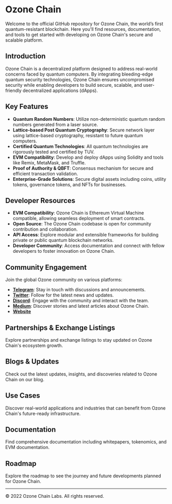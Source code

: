 # Ozone Chain 

Welcome to the official GitHub repository for Ozone Chain, the world’s first quantum-resistant blockchain. Here you'll find resources, documentation, and tools to get started with developing on Ozone Chain's secure and scalable platform.

## Introduction

Ozone Chain is a decentralized platform designed to address real-world concerns faced by quantum computers. By integrating bleeding-edge quantum security technologies, Ozone Chain ensures uncompromised security while enabling developers to build secure, scalable, and user-friendly decentralized applications (dApps).

## Key Features

- **Quantum Random Numbers**: Utilize non-deterministic quantum random numbers generated from a laser source.
- **Lattice-based Post Quantum Cryptography**: Secure network layer using lattice-based cryptography, resistant to future quantum computers.
- **Certified Quantum Technologies**: All quantum technologies are rigorously tested and certified by TUV.
- **EVM Compatibility**: Develop and deploy dApps using Solidity and tools like Remix, MetaMask, and Truffle.
- **Proof of Authority & QBFT**: Consensus mechanism for secure and efficient transaction validation.
- **Enterprise-Grade Solutions**: Secure digital assets including coins, utility tokens, governance tokens, and NFTs for businesses.

## Developer Resources

- **EVM Compatibility**: Ozone Chain is Ethereum Virtual Machine compatible, allowing seamless deployment of smart contracts.
- **Open Source**: The Ozone Chain codebase is open for community contribution and collaboration.
- **API Access**: Explore modular and extensible frameworks for building private or public quantum blockchain networks.
- **Developer Community**: Access documentation and connect with fellow developers to foster innovation on Ozone Chain.

## Community Engagement

Join the global Ozone community on various platforms:
- [**Telegram**](https://t.me/ozonechainlabs): Stay in touch with discussions and announcements.
- [**Twitter**](https://twitter.com/Ozone_chain): Follow for the latest news and updates.
- [**Discord**](https://discord.com/invite/xfG5rgQps3): Engage with the community and interact with the team.
- [**Medium**](https://medium.com/@Ozone_chain): Discover stories and latest articles about Ozone Chain.
- [**Website**](https://ozonechain.io/)

## Partnerships & Exchange Listings

Explore partnerships and exchange listings to stay updated on Ozone Chain's ecosystem growth.

## Blogs & Updates

Check out the latest updates, insights, and discoveries related to Ozone Chain on our blog.

## Use Cases

Discover real-world applications and industries that can benefit from Ozone Chain's future-ready infrastructure.

## Documentation

Find comprehensive documentation including whitepapers, tokenomics, and EVM documentation.

## Roadmap

Explore the roadmap to see the journey and future developments planned for Ozone Chain.


---

© 2022 Ozone Chain Labs. All rights reserved.
